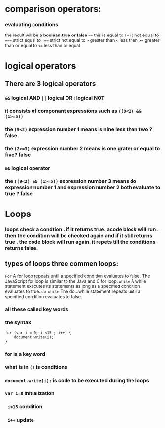 # comparison operators:
### evaluating conditions
the result will be a **boolean:true or false**
`==` this is equal to
`!=` is not equal to
`===` strict equal to 
`!==` strict not equal to
`>` greater than
`<` less then
`>=` greater than or equal to
`<=` less than or equal

# logical operators
## There are 3 logical operators 
### `&&` logical AND  `||` logical OR `!`logical NOT
### it consists of componant expressions such as `((9<2) && (1>=5))`
### the `(9<2)` expression number 1 means is nine less than two ? false
### the `(2>=3)` expression number 2 means is one grater or equal to five? false
### `&&` logical operator 
### the `((9<2) && (1>=5))` expression number 3 means do expression number 1 and expression number 2 both evaluate to true ? false


# Loops
### loops check a condtion . if it returns true. acode block will run . then the condition will be checked again and if it still returns true . the code block will run again. it repets till the conditions returns false.
## types of loops three commen loops:
`For` A for loop repeats until a specified condition evaluates to false. The JavaScript for loop is similar to the Java and C for loop.
`while` A while statement executes its statements as long as a specified condition evaluates to true.
`do while` The do...while statement repeats until a specified condition evaluates to false.
### all these called key words
### the syntax 
```
for (var i = 0; i <15 ; i++) {
    document.write(i);
}
```
### for is a key word
### what is in `()` is conditions
### `document.write(i);` is code to be executed during the loops
### `var i=0` initialization
### ` i<15` condition
### ` i++` update



